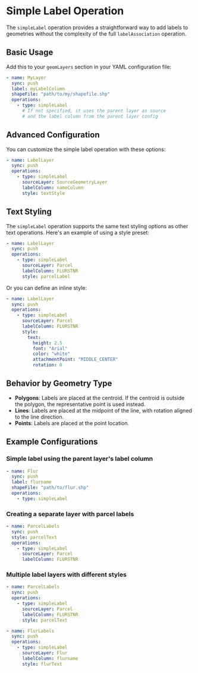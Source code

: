 # Simple Label Operation

The `simpleLabel` operation provides a straightforward way to add labels to geometries without the complexity of the full `labelAssociation` operation.

## Basic Usage

Add this to your `geomLayers` section in your YAML configuration file:

```yaml
- name: MyLayer
  sync: push
  label: myLabelColumn
  shapeFile: "path/to/my/shapefile.shp"
  operations:
    - type: simpleLabel
      # If not specified, it uses the parent layer as source
      # and the label column from the parent layer config
```

## Advanced Configuration

You can customize the simple label operation with these options:

```yaml
- name: LabelLayer
  sync: push
  operations:
    - type: simpleLabel
      sourceLayer: SourceGeometryLayer
      labelColumn: nameColumn
      style: textStyle
```

## Text Styling

The `simpleLabel` operation supports the same text styling options as other text operations.
Here's an example of using a style preset:

```yaml
- name: LabelLayer
  sync: push
  operations:
    - type: simpleLabel
      sourceLayer: Parcel
      labelColumn: FLURSTNR
      style: parcelLabel
```

Or you can define an inline style:

```yaml
- name: LabelLayer
  sync: push
  operations:
    - type: simpleLabel
      sourceLayer: Parcel
      labelColumn: FLURSTNR
      style:
        text:
          height: 2.5
          font: "Arial"
          color: "white"
          attachmentPoint: "MIDDLE_CENTER"
          rotation: 0
```

## Behavior by Geometry Type

- **Polygons**: Labels are placed at the centroid. If the centroid is outside the polygon, the representative point is used instead.
- **Lines**: Labels are placed at the midpoint of the line, with rotation aligned to the line direction.
- **Points**: Labels are placed at the point location.

## Example Configurations

### Simple label using the parent layer's label column

```yaml
- name: Flur
  sync: push
  label: flurname
  shapeFile: "path/to/flur.shp"
  operations:
    - type: simpleLabel
```

### Creating a separate layer with parcel labels

```yaml
- name: ParcelLabels
  sync: push
  style: parcelText
  operations:
    - type: simpleLabel
      sourceLayer: Parcel
      labelColumn: FLURSTNR
```

### Multiple label layers with different styles

```yaml
- name: ParcelLabels
  sync: push
  operations:
    - type: simpleLabel
      sourceLayer: Parcel
      labelColumn: FLURSTNR
      style: parcelText

- name: FlurLabels
  sync: push
  operations:
    - type: simpleLabel
      sourceLayer: Flur
      labelColumn: flurname
      style: flurText
```
